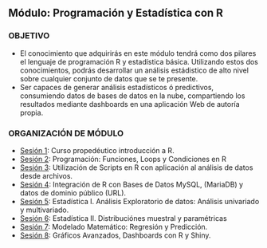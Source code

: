  
## Módulo: Programación y Estadística con R

### OBJETIVO

 - El conocimiento que adquirirás en este módulo tendrá como dos pilares el lenguaje de programación R y estadística básica. Utilizando estos dos conocimientos, podrás desarrollar un análisis estádistico de alto nivel sobre cualquier conjunto de datos que se te presente.
 - Ser capaces de generar análisis estadísticos ó predictivos, consumiendo datos de bases de datos en la nube, compartiendo los resultados mediante dashboards en una aplicación Web de autoría propia.

 ### ORGANIZACIÓN DE MÓDULO 
 
 - [Sesión 1](Sesion-01): Curso propedéutico introducción a R.
 - [Sesión 2](Sesion-02): Programación: Funciones, Loops y Condiciones en R  
 - [Sesión 3](Sesion-03): Utilización de Scripts en R con aplicación al análisis de datos desde archivos.  
 - [Sesión 4](Sesion-04): Integración de R con Bases de Datos MySQL, (MariaDB) y datos de dominio público (URL).  
 - [Sesión 5](Sesion-05): Estadística I. Análisis Exploratorio de datos: Análisis univariado y multivariado. 
 - [Sesión 6](Sesion-06): Estadística II. Distribuciónes muestral y paramétricas
 - [Sesión 7](Sesion-07): Modelado Matemático: Regresión y Predicción.  
 - [Sesión 8](Sesion-08): Gráficos Avanzados, Dashboards con R y Shiny. 



